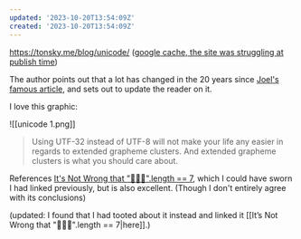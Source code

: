 ```yaml
---
updated: '2023-10-20T13:54:09Z'
created: '2023-10-20T13:54:09Z'
---
```

https://tonsky.me/blog/unicode/
([google cache, the site was struggling at publish time](https://webcache.googleusercontent.com/search?q=cache:HMWRGGCSaVQJ:https://tonsky.me/blog/unicode/&cd=1&hl=en&ct=clnk&gl=us))

The author points out that a lot has changed in the 20 years since [Joel's famous article](https://www.joelonsoftware.com/2003/10/08/the-absolute-minimum-every-software-developer-absolutely-positively-must-know-about-unicode-and-character-sets-no-excuses/), and sets out to update the reader on it.

I love this graphic:

![[unicode 1.png]]

> Using UTF-32 instead of UTF-8 will not make your life any easier in regards to extended grapheme clusters. And extended grapheme clusters is what you should care about.

References [It's Not Wrong that "🤦🏼‍♂️".length == 7](https://hsivonen.fi/string-length/), which I could have sworn I had linked previously, but is also excellent. (Though I don't entirely agree with its conclusions)

(updated: I found that I had tooted about it instead and linked it [[It’s Not Wrong that "🤦🏼‍♂️".length == 7|here]].)